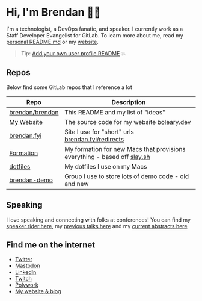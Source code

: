 # Hi, I'm Brendan 👨‍💻

I'm a technologist, a DevOps fanatic, and speaker.  I currently work as a Staff Developer Evangelist for GitLab.  To learn more about me, read my [personal README.md](https://gitlab.com/brendan/readme) or my [website](https://boleary.dev).

> Tip: [Add your own user profile README](https://docs.gitlab.com/ee/user/profile/#user-profile-readme) 💥 

## Repos
Below find some GitLab repos that I reference a lot


| Repo | Description |
| ------------------------------------------------------ | ---------------------------------- |
| [brendan/brendan](https://gitlab.com/brendan/brendan/) | This README and my list of "ideas" |
| [My Website](https://gitlab.com/brendan/website)       | The source code for my website [boleary.dev](https://boleary.dev) |
| [brendan.fyi](https://gitlab.com/brendan/.fyi)         | Site I use for "short" urls [brendan.fyi/redirects](https://brendan.fyi/redirects) |
| [Formation](https://gitlab.com/brendan/formation)      | My formation for new Macs that provisions everything - based off [slay.sh](https://slay.sh) |
| [dotfiles](https://gitlab.com/brendan/dotfiles)        | My dotfiles I use on my Macs |
| [brendan-demo](https://gitlab.com/brendan-demo)        | Group I use to store lots of demo code - old and new |

## Speaking
I love speaking and connecting with folks at conferences!  You can find my [speaker rider here](https://boleary.dev/rider/), my [previous talks here](https://boleary.dev/talks/) and my [current abstracts here](https://cfps.dev/u/brendan)

## Find me on the internet
- [Twitter](https://twitter.com/olearycrew)
- <a rel="me" href="https://mastodon.social/@olearycrew">Mastodon</a>
- [LinkedIn](https://www.linkedin.com/in/olearycrew/)
- [Twitch](https://www.twitch.tv/olearycrew)
- [Polywork](https://www.polywork.com/brendan)
- [My website & blog](https://boleary.dev)

